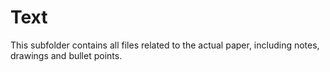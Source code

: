 # Text

This subfolder contains all files related to the actual paper, including notes, drawings and bullet points.
